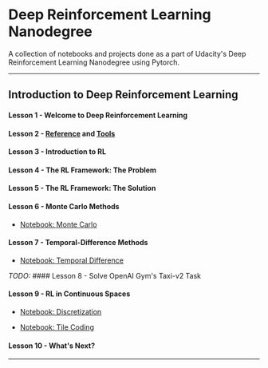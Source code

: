 # Deep Reinforcement Learning Nanodegree
A collection of notebooks and projects done as a part of Udacity's Deep Reinforcement Learning Nanodegree using Pytorch.

----------------------------------------------------------------------------------------------------------

## Introduction to Deep Reinforcement Learning

#### Lesson 1 - Welcome to Deep Reinforcement Learning

#### Lesson 2 - [Reference](cheatsheet.pdf) and [Tools](https://gym.openai.com/)

#### Lesson 3 - Introduction to RL

#### Lesson 4 - The RL Framework: The Problem

#### Lesson 5 - The RL Framework: The Solution

#### Lesson 6 - Monte Carlo Methods

- [Notebook: Monte Carlo](1.%20Introduction%20to%20Deep%20Reinforcement%20Learning/L6%20monte-carlo/Monte_Carlo.ipynb)

#### Lesson 7 - Temporal-Difference Methods

- [Notebook: Temporal Difference](1.%20Introduction%20to%20Deep%20Reinforcement%20Learning/L7%20temporal-difference/Temporal_Difference.ipynb)

_TODO:_ #### Lesson 8 - Solve OpenAI Gym's Taxi-v2 Task

#### Lesson 9 - RL in Continuous Spaces

- [Notebook: Discretization](1.%20Introduction%20to%20Deep%20Reinforcement%20Learning/L9%20rl-in-continous-spaces/discretization/Discretization.ipynb)

- [Notebook: Tile Coding](1.%20Introduction%20to%20Deep%20Reinforcement%20Learning/L9%20rl-in-continous-spaces/tile-coding/Tile_Coding.ipynb)

#### Lesson 10 -  What's Next?

----------------------------------------------------------------------------------------------------------

